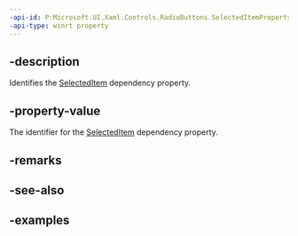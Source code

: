 ```yaml
---
-api-id: P:Microsoft.UI.Xaml.Controls.RadioButtons.SelectedItemProperty
-api-type: winrt property
---
```


## -description

Identifies the [SelectedItem](radiobuttons_selecteditem.md) dependency property.

## -property-value

The identifier for the [SelectedItem](radiobuttons_selecteditem.md) dependency property.

## -remarks

## -see-also

## -examples

